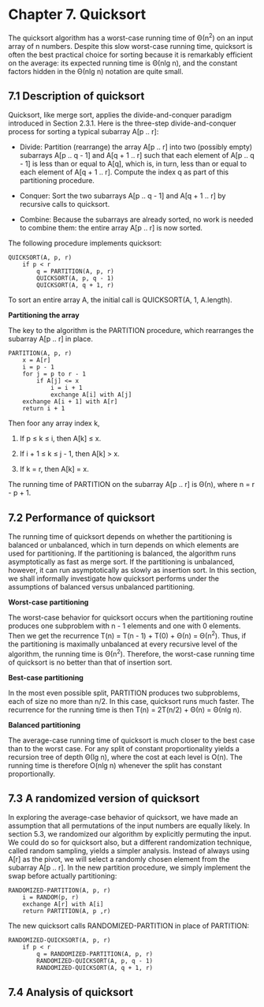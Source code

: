 # Chapter 7. Quicksort

The quicksort algorithm has a worst-case running time of &Theta;(n<sup>2</sup>) on an input array of n numbers. Despite this slow worst-case running time, quicksort is often the best practical choice for sorting because it is remarkably efficient on the average: its expected running time is &Theta;(nlg n), and the constant factors hidden in the &Theta;(nlg n) notation are quite small.

## 7.1 Description of quicksort

Quicksort, like merge sort, applies the divide-and-conquer paradigm introduced in Section 2.3.1. Here is the three-step divide-and-conquer process for sorting a typical subarray A[p .. r]:

- Divide: Partition (rearrange) the array A[p .. r] into two (possibly empty) subarrays A[p .. q - 1] and A[q + 1 .. r] such that each element of A[p .. q - 1] is less than or equal to A[q], which is, in turn, less than or equal to each element of A[q + 1 .. r]. Compute the index q as part of this partitioning procedure.

- Conquer: Sort the two subarrays A[p .. q - 1] and A[q + 1 .. r] by recursive calls to quicksort.

- Combine: Because the subarrays are already sorted, no work is needed to combine them: the entire array A[p .. r] is now sorted.

The following procedure implements quicksort:

```
QUICKSORT(A, p, r)
	if p < r
		q = PARTITION(A, p, r)
		QUICKSORT(A, p, q - 1)
		QUICKSORT(A, q + 1, r)
```

To sort an entire array A, the initial call is QUICKSORT(A, 1, A.length).

**Partitioning the array**

The key to the algorithm is the PARTITION procedure, which rearranges the subarray A[p .. r] in place.

```
PARTITION(A, p, r)
	x = A[r]
	i = p - 1
	for j = p to r - 1
		if A[j] <= x
			i = i + 1
			exchange A[i] with A[j]
	exchange A[i + 1] with A[r]
	return i + 1
```

Then foor any array index k,

1. If p &le; k &le; i, then A[k] &le; x.

2. If i + 1 &le; k &le; j - 1, then A[k] > x.

3. If k = r, then A[k] = x.

The running time of PARTITION on the subarray A[p .. r] is &Theta;(n), where n = r - p + 1.

## 7.2 Performance of quicksort

The running time of quicksort depends on whether the partitioning is balanced or unbalanced, which in turn depends on which elements are used for partitioning. If the partitioning is balanced, the algorithm runs asymptotically as fast as merge sort. If the partitioning is unbalanced, however, it can run asymptotically as slowly as insertion sort. In this section, we shall informally investigate how quicksort performs under the assumptions of balanced versus unbalanced partitioning.

**Worst-case partitioning**

The worst-case behavior for quicksort occurs when the partitioning routine produces one subproblem with n - 1 elements and one with 0 elements. Then we get the recurrence T(n) = T(n - 1) + T(0) + &Theta;(n) = &Theta;(n<sup>2</sup>).  Thus, if the partitioning is maximally unbalanced at every recursive level of the algorithm, the running time is &Theta;(n<sup>2</sup>). Therefore, the worst-case running time of quicksort is no better than that of insertion sort.

**Best-case partitioning**

In the most even possible split, PARTITION produces two subproblems, each of size no more than n/2. In this case, quicksort runs much faster. The recurrence for the running time is then T(n) = 2T(n/2) + &Theta;(n) = &Theta;(nlg n). 

**Balanced partitioning**

The average-case running time of quicksort is much closer to the best case than to the worst case. For any split of constant proportionality yields a recursion tree of depth &Theta;(lg n), where the cost at each level is O(n). The running time is therefore O(nlg n) whenever the split has constant proportionally.


## 7.3 A randomized version of quicksort

In exploring the average-case behavior of quicksort, we have made an assumption that all permutations of the input numbers are equally likely. In section 5.3, we randomized our algorithm by explicitly permuting the input. We could do so for quicksort also, but a different randomization technique, called random sampling, yields a simpler analysis. Instead of always using A[r] as the pivot, we will select a randomly chosen element from the subarray A[p .. r]. In the new partition procedure, we simply implement the swap before actually partitioning:

```
RANDOMIZED-PARTITION(A, p, r)
	i = RANDOM(p, r)
	exchange A[r] with A[i]
	return PARTITION(A, p ,r)
```

The new quicksort calls RANDOMIZED-PARTITION in place of PARTITION:

```
RANDOMIZED-QUICKSORT(A, p, r)
	if p < r
		q = RANDOMIZED-PARTITION(A, p, r)
		RANDOMIZED-QUICKSORT(A, p, q - 1)
		RANDOMIZED-QUICKSORT(A, q + 1, r)
```

## 7.4 Analysis of quicksort

